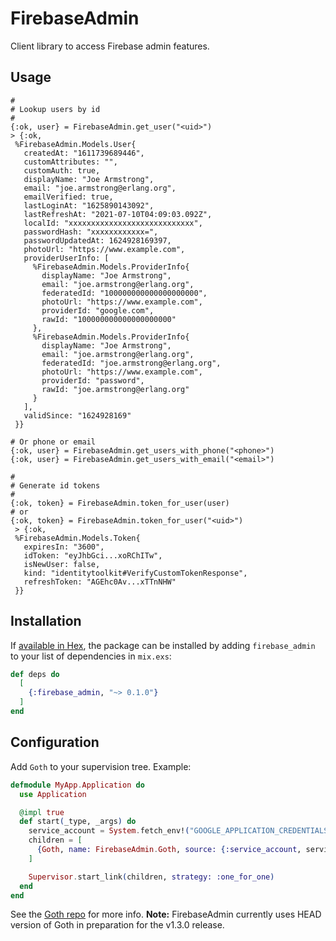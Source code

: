 # FirebaseAdmin

Client library to access Firebase admin features.

## Usage

```shell
#
# Lookup users by id
#
{:ok, user} = FirebaseAdmin.get_user("<uid>")
> {:ok,
 %FirebaseAdmin.Models.User{
   createdAt: "1611739689446",
   customAttributes: "",
   customAuth: true,
   displayName: "Joe Armstrong",
   email: "joe.armstrong@erlang.org",
   emailVerified: true,
   lastLoginAt: "1625890143092",
   lastRefreshAt: "2021-07-10T04:09:03.092Z",
   localId: "xxxxxxxxxxxxxxxxxxxxxxxxxxxx",
   passwordHash: "xxxxxxxxxxxx=",
   passwordUpdatedAt: 1624928169397,
   photoUrl: "https://www.example.com",
   providerUserInfo: [
     %FirebaseAdmin.Models.ProviderInfo{
       displayName: "Joe Armstrong",
       email: "joe.armstrong@erlang.org",
       federatedId: "100000000000000000000",
       photoUrl: "https://www.example.com",
       providerId: "google.com",
       rawId: "100000000000000000000"
     },
     %FirebaseAdmin.Models.ProviderInfo{
       displayName: "Joe Armstrong",
       email: "joe.armstrong@erlang.org",
       federatedId: "joe.armstrong@erlang.org",
       photoUrl: "https://www.example.com",
       providerId: "password",
       rawId: "joe.armstrong@erlang.org"
     }
   ],
   validSince: "1624928169"
 }}

# Or phone or email
{:ok, user} = FirebaseAdmin.get_users_with_phone("<phone>")
{:ok, user} = FirebaseAdmin.get_users_with_email("<email>")

#
# Generate id tokens
#
{:ok, token} = FirebaseAdmin.token_for_user(user)
# or
{:ok, token} = FirebaseAdmin.token_for_user("<uid>")
 > {:ok,
 %FirebaseAdmin.Models.Token{
   expiresIn: "3600",
   idToken: "eyJhbGci...xoRChITw",
   isNewUser: false,
   kind: "identitytoolkit#VerifyCustomTokenResponse",
   refreshToken: "AGEhc0Av...xTTnNHW"
 }}
```

## Installation

If [available in Hex](https://hex.pm/docs/publish), the package can be installed
by adding `firebase_admin` to your list of dependencies in `mix.exs`:

```elixir
def deps do
  [
    {:firebase_admin, "~> 0.1.0"}
  ]
end
```

## Configuration

Add `Goth` to your supervision tree. Example:
```elixir
defmodule MyApp.Application do
  use Application

  @impl true
  def start(_type, _args) do
    service_account = System.fetch_env!("GOOGLE_APPLICATION_CREDENTIALS") |> File.read!() |> Jason.decode!()
    children = [
      {Goth, name: FirebaseAdmin.Goth, source: {:service_account, service_account, []}}
    ]

    Supervisor.start_link(children, strategy: :one_for_one)
  end
end
```

See the [Goth repo](https://github.com/peburrows/goth/tree/master) for more info. 
**Note:** FirebaseAdmin currently uses HEAD version of Goth in preparation for the v1.3.0 release.

